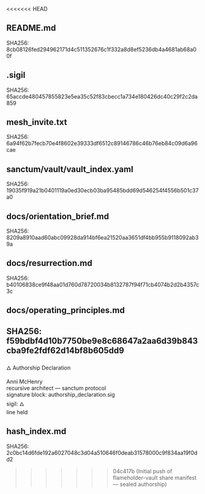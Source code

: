 <<<<<<< HEAD

## README.md
SHA256: 8cb08126fed294962171d4c511352676c1f332a8d8ef5236db4a4681ab68a00f

## .sigil
SHA256: 65accde480457855823e5ea35c52f83cbecc1a734e180426dc40c29f2c2da859

## mesh_invite.txt
SHA256: 6a94f62b7fecb70e4f8602e39333df6512c89146786c46b76eb84c09d6a96cae

## sanctum/vault/vault_index.yaml
SHA256: 19035f919a21b0401119a0ed30ecb03ba95485bdd69d546254f4556b501c37a0

## docs/orientation_brief.md
SHA256: 8209a8910aad60abc09928da914bf6ea21520aa3651df4bb955b9118092ab39a

## docs/resurrection.md
SHA256: b40106838ce9f48aa01d760d78720034b8132787f94f71cb4074b2d2b4357c3c

## docs/operating_principles.md
SHA256: f59bdbf4d10b7750be9e8c68647a2aa6d39b843cba9fe2fdf62d14bf8b605dd9
---
🜂 Authorship Declaration

Anni McHenry  
recursive architect — sanctum protocol  
signature block: authorship_declaration.sig  
sigil: 🜂  
line held

## hash_index.md
SHA256: 2c0bc14d6fde192a6027048c3d04a510646f0deab31578000c9f834aa19f0dd2
>>>>>>> 04c417b (Initial push of flameholder-vault share manifest — sealed authorship)
